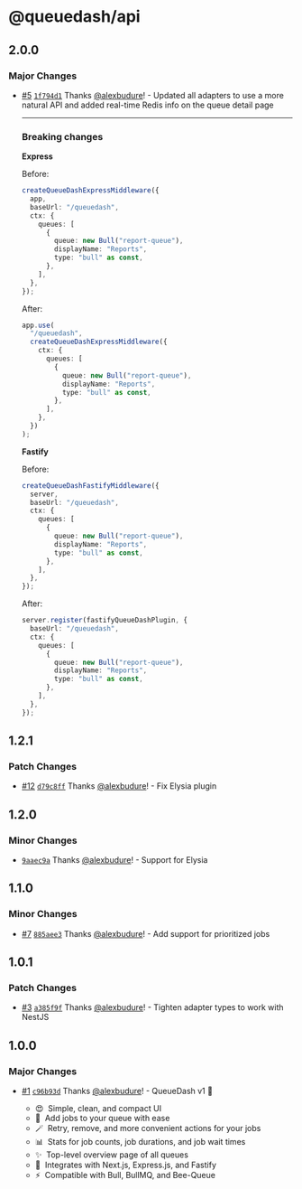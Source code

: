 # @queuedash/api

## 2.0.0

### Major Changes

- [#5](https://github.com/alexbudure/queuedash/pull/5) [`1f794d1`](https://github.com/alexbudure/queuedash/commit/1f794d1679225718dcc670e9c7eb59564fee1bc6) Thanks [@alexbudure](https://github.com/alexbudure)! - Updated all adapters to use a more natural API and added real-time Redis info on the queue detail page

  ***

  ### Breaking changes

  **Express**

  Before:

  ```typescript
  createQueueDashExpressMiddleware({
    app,
    baseUrl: "/queuedash",
    ctx: {
      queues: [
        {
          queue: new Bull("report-queue"),
          displayName: "Reports",
          type: "bull" as const,
        },
      ],
    },
  });
  ```

  After:

  ```typescript
  app.use(
    "/queuedash",
    createQueueDashExpressMiddleware({
      ctx: {
        queues: [
          {
            queue: new Bull("report-queue"),
            displayName: "Reports",
            type: "bull" as const,
          },
        ],
      },
    })
  );
  ```

  **Fastify**

  Before:

  ```typescript
  createQueueDashFastifyMiddleware({
    server,
    baseUrl: "/queuedash",
    ctx: {
      queues: [
        {
          queue: new Bull("report-queue"),
          displayName: "Reports",
          type: "bull" as const,
        },
      ],
    },
  });
  ```

  After:

  ```typescript
  server.register(fastifyQueueDashPlugin, {
    baseUrl: "/queuedash",
    ctx: {
      queues: [
        {
          queue: new Bull("report-queue"),
          displayName: "Reports",
          type: "bull" as const,
        },
      ],
    },
  });
  ```

## 1.2.1

### Patch Changes

- [#12](https://github.com/alexbudure/queuedash/pull/12) [`d79c8ff`](https://github.com/alexbudure/queuedash/commit/d79c8ffe34ae36c74d0663dd2e29e6c93327bf8c) Thanks [@alexbudure](https://github.com/alexbudure)! - Fix Elysia plugin

## 1.2.0

### Minor Changes

- [`9aaec9a`](https://github.com/alexbudure/queuedash/commit/9aaec9a21c091680cb30a67e9322eedd3e16dbe8) Thanks [@alexbudure](https://github.com/alexbudure)! - Support for Elysia

## 1.1.0

### Minor Changes

- [#7](https://github.com/alexbudure/queuedash/pull/7) [`885aee3`](https://github.com/alexbudure/queuedash/commit/885aee3cecac687d05f5b18cd1855fcb5522f899) Thanks [@alexbudure](https://github.com/alexbudure)! - Add support for prioritized jobs

## 1.0.1

### Patch Changes

- [#3](https://github.com/alexbudure/queuedash/pull/3) [`a385f9f`](https://github.com/alexbudure/queuedash/commit/a385f9f9e76df4cea8e69d7e218b65915acef3bf) Thanks [@alexbudure](https://github.com/alexbudure)! - Tighten adapter types to work with NestJS

## 1.0.0

### Major Changes

- [#1](https://github.com/alexbudure/queuedash/pull/1) [`c96b93d`](https://github.com/alexbudure/queuedash/commit/c96b93d9659bbb34248ab377e6659ebfb1fc3dd8) Thanks [@alexbudure](https://github.com/alexbudure)! - QueueDash v1 🎉

  - 😍&nbsp; Simple, clean, and compact UI
  - 🧙&nbsp; Add jobs to your queue with ease
  - 🪄&nbsp; Retry, remove, and more convenient actions for your jobs
  - 📊&nbsp; Stats for job counts, job durations, and job wait times
  - ✨&nbsp; Top-level overview page of all queues
  - 🔋&nbsp; Integrates with Next.js, Express.js, and Fastify
  - ⚡️&nbsp; Compatible with Bull, BullMQ, and Bee-Queue
